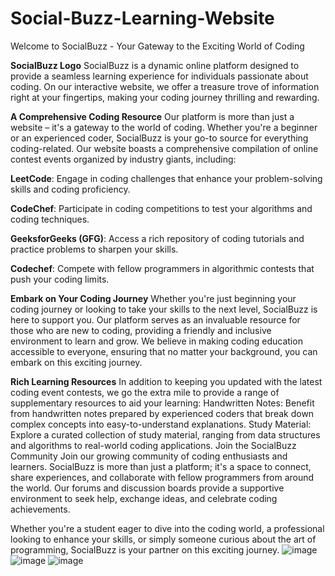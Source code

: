 # Social-Buzz-Learning-Website
Welcome to SocialBuzz - Your Gateway to the Exciting World of Coding

**SocialBuzz Logo**
SocialBuzz is a dynamic online platform designed to provide a seamless learning experience for individuals passionate about coding. On our interactive website, we offer a treasure trove of information right at your fingertips, making your coding journey thrilling and rewarding.

**A Comprehensive Coding Resource**
Our platform is more than just a website – it's a gateway to the world of coding. Whether you're a beginner or an experienced coder, SocialBuzz is your go-to source for everything coding-related. Our website boasts a comprehensive compilation of online contest events organized by industry giants, including:

**LeetCode**: Engage in coding challenges that enhance your problem-solving skills and coding proficiency.

**CodeChef**: Participate in coding competitions to test your algorithms and coding techniques.

**GeeksforGeeks (GFG)**: Access a rich repository of coding tutorials and practice problems to sharpen your skills.

**Codechef**: Compete with fellow programmers in algorithmic contests that push your coding limits.

**Embark on Your Coding Journey**
Whether you're just beginning your coding journey or looking to take your skills to the next level, SocialBuzz is here to support you. Our platform serves as an invaluable resource for those who are new to coding, providing a friendly and inclusive environment to learn and grow. We believe in making coding education accessible to everyone, ensuring that no matter your background, you can embark on this exciting journey.

**Rich Learning Resources**
In addition to keeping you updated with the latest coding event contests, we go the extra mile to provide a range of supplementary resources to aid your learning:
Handwritten Notes: Benefit from handwritten notes prepared by experienced coders that break down complex concepts into easy-to-understand explanations.
Study Material: Explore a curated collection of study material, ranging from data structures and algorithms to real-world coding applications.
Join the SocialBuzz Community
Join our growing community of coding enthusiasts and learners. SocialBuzz is more than just a platform; it's a space to connect, share experiences, and collaborate with fellow programmers from around the world. Our forums and discussion boards provide a supportive environment to seek help, exchange ideas, and celebrate coding achievements.

Whether you're a student eager to dive into the coding world, a professional looking to enhance your skills, or simply someone curious about the art of programming, SocialBuzz is your partner on this exciting journey.
![image](https://github.com/Suman1375/Social-Buzz-Learning-Website/assets/139076018/2a226517-5eb9-4af9-b9e7-b40b87976380)
![image](https://github.com/Suman1375/Social-Buzz-Learning-Website/assets/139076018/d7a5989d-dbc9-4993-bd9e-2bac363f4177)
![image](https://github.com/Suman1375/Social-Buzz-Learning-Website/assets/139076018/a9737149-ab1a-4256-9fe3-943da22d6b61)


